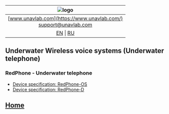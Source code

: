 | ![logo](https://ucnl.github.io/documentation/sm_logo.png) |
| :---: |
| [www.unavlab.com](https://www.unavlab.com/) <br/> [support@unavlab.com](mailto:support@unavlab.com) |
| [EN](underwater_wireless_voice_systems_en.md) \| [RU](underwater_wireless_voice_systems_ru.md) |

## Underwater Wireless voice systems (Underwater telephone)
### RedPhone - Underwater telephone
* [Device specification: RedPhone-OS](/Docs/EN/RedPhone/RedPhone-OS_specification_en.pdf)
* [Device specification: RedPhone-D](/Docs/EN/RedPhone/RedPhone-D_specification_en.pdf)  

## [Home](README.md)
